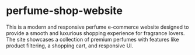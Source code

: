 # perfume-shop-website
This is a modern and responsive perfume e-commerce website designed to provide a smooth and luxurious shopping experience for fragrance lovers. The site showcases a collection of premium perfumes with features like product filtering, a shopping cart, and responsive UI.
